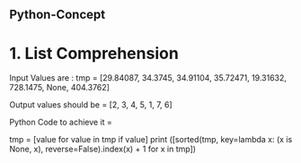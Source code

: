 ## Python-Concept

# 1. List Comprehension

Input Values are : tmp = [29.84087, 34.3745, 34.91104, 35.72471, 19.31632, 728.1475, None, 404.3762]

Output values should be = [2, 3, 4, 5, 1, 7, 6]

Python Code to achieve it = 

tmp = [value for value in tmp if value]
print ([sorted(tmp, key=lambda x: (x is None, x), reverse=False).index(x) + 1 for x in tmp])
